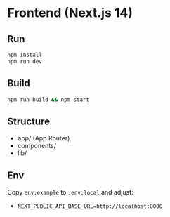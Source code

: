 # Frontend (Next.js 14)

## Run
```bash
npm install
npm run dev
```

## Build
```bash
npm run build && npm start
```

## Structure
- app/ (App Router)
- components/
- lib/

## Env
Copy `env.example` to `.env.local` and adjust:
- `NEXT_PUBLIC_API_BASE_URL=http://localhost:8000`
